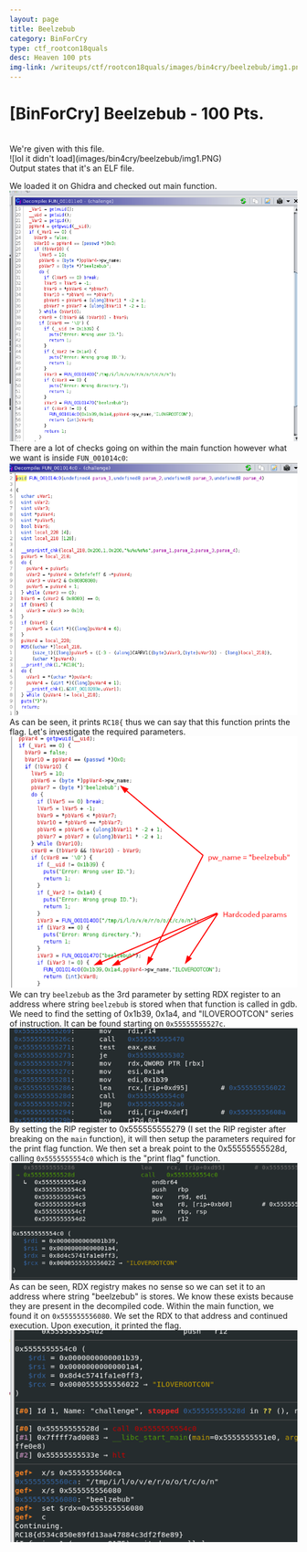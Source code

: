 ```yaml
---
layout: page
title: Beelzebub
category: BinForCry
type: ctf_rootcon18quals
desc: Heaven 100 pts
img-link: /writeups/ctf/rootcon18quals/images/bin4cry/beelzebub/img1.png
---
```



# [BinForCry] Beelzebub - 100 Pts.
<br />
We're given with this file.<br />
![lol it didn't load](images/bin4cry/beelzebub/img1.PNG)<br />
Output states that it's an ELF file.
<br />

We loaded it on Ghidra and checked out main function.<br />
![lol it didn't load](images/bin4cry/beelzebub/img2.PNG)<br />
There are a lot of checks going on within the main function however what we want is inside `FUN_001014c0`:<br />
![lol it didn't load](images/bin4cry/beelzebub/img3.PNG)<br />
As can be seen, it prints `RC18{` thus we can say that this function prints the flag. Let's investigate the required parameters.<br />
![lol it didn't load](images/bin4cry/beelzebub/img4.5.PNG)<br />
We can try `beelzebub` as the 3rd parameter by setting RDX register to an address where string `beelzebub` is stored when that function is called in gdb.<br />
We need to find the setting of 0x1b39, 0x1a4, and "ILOVEROOTCON" series of instruction. It can be found starting on `0x55555555527c`.<br />
![lol it didn't load](images/bin4cry/beelzebub/img6.PNG)<br />
By setting the RIP register to 0x555555555279 (I set the RIP register after breaking on the `main` function), it will then setup the parameters required for the print flag function. We then set a break point to the 0x55555555528d, calling `0x5555555554c0` which is the "print flag" function.<br />
![lol it didn't load](images/bin4cry/beelzebub/img9.PNG)<br />
As can be seen, RDX registry makes no sense so we can set it to an address where string "beelzebub" is stores. We know these exists because they are present in the decompiled code. Within the main function, we found it on `0x555555556080`. We set the RDX to that address and continued execution. Upon execution, it printed the flag.<br />
![lol it didn't load](images/bin4cry/beelzebub/img12.PNG)<br />

